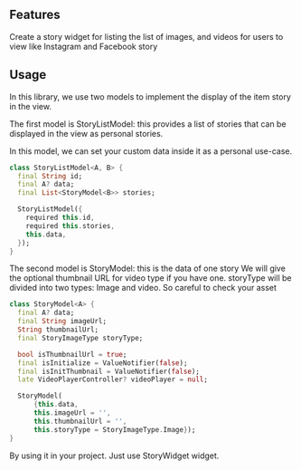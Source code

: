 ## Features

Create a story widget for listing the list of images, and videos for users to view like Instagram and Facebook story

## Usage

In this library, we use two models to implement the display of the item story in the view.

The first model is StoryListModel: this provides a list of stories that can be displayed in the view as personal stories. 

In this model, we can set your custom data inside it as a personal use-case.
```dart
class StoryListModel<A, B> {
  final String id;
  final A? data;
  final List<StoryModel<B>> stories;

  StoryListModel({
    required this.id,
    required this.stories,
    this.data,
  });
}
```

The second model is StoryModel: this is the data of one story
We will give the optional thumbnail URL for video type if you have one.
storyType will be divided into two types: Image and video. So careful to check your asset
```dart
class StoryModel<A> {
  final A? data;
  final String imageUrl;
  String thumbnailUrl;
  final StoryImageType storyType;

  bool isThumbnailUrl = true;
  final isInitialize = ValueNotifier(false);
  final isInitThumbnail = ValueNotifier(false);
  late VideoPlayerController? videoPlayer = null;

  StoryModel(
      {this.data,
      this.imageUrl = '',
      this.thumbnailUrl = '',
      this.storyType = StoryImageType.Image});
}
```

By using it in your project. Just use StoryWidget widget.
